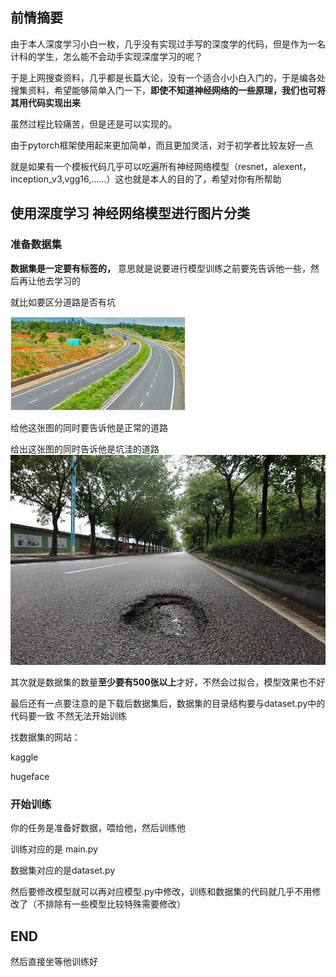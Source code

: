 ## 前情摘要
由于本人深度学习小白一枚，几乎没有实现过手写的深度学的代码，但是作为一名计科的学生，怎么能不会动手实现深度学习的呢？

于是上网搜查资料，几乎都是长篇大论，没有一个适合小小白入门的，于是编各处搜集资料，希望能够简单入门一下，**即使不知道神经网络的一些原理，我们也可将其用代码实现出来**

虽然过程比较痛苦，但是还是可以实现的。

由于pytorch框架使用起来更加简单，而且更加灵活，对于初学者比较友好一点 

就是如果有一个模板代码几乎可以吃遍所有神经网络模型（resnet，alexent，inception_v3,vgg16,……）这也就是本人的目的了，希望对你有所帮助

## 使用深度学习 神经网络模型进行图片分类

### 准备数据集

**数据集是一定要有标签的，** 意思就是说要进行模型训练之前要先告诉他一些，然后再让他去学习的

就比如要区分道路是否有坑

![normal1.jpg](assset/normal1.jpg)

给他这张图的同时要告诉他是正常的道路

给出这张图的同时告诉他是坑洼的道路
![potholes00002.jpg](assset/potholes00002.jpg)

其次就是数据集的数量**至少要有500张以上**才好，不然会过拟合，模型效果也不好

最后还有一点要注意的是下载后数据集后，数据集的目录结构要与dataset.py中的代码要一致
不然无法开始训练

找数据集的网站：

kaggle

hugeface
### 开始训练

你的任务是准备好数据，喂给他，然后训练他

训练对应的是
main.py

数据集对应的是dataset.py

然后要修改模型就可以再对应模型.py中修改，训练和数据集的代码就几乎不用修改了（不排除有一些模型比较特殊需要修改）

## END
然后直接坐等他训练好